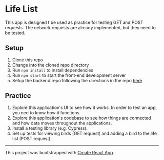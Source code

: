 # Life List

This app is designed t be used as practice for testing GET and POST requests. The network requests are already implemented, but they need to be tested.

## Setup

1. Clone this repo
1. Change into the cloned repo directory
1. Run `npm install` to install dependencies
1. Run `npm start` to start the front-end development server
1. Setup the backend repo following the directions in the repo [here](https://github.com/turingschool-examples/life-list-api)

## Practice

1. Explore this application's UI to see how it works. In order to test an app, you ned to know how it functions.
1. Explore this application's codebase to see how things are connected and how data moves throughout the applications.
1. Install a testing library (e.g. Cypress).
1. Set up tests for viewing birds (GET request) and adding a bird to the life list (POST request).
---

This project was bootstrapped with [Create React App](https://github.com/facebook/create-react-app).